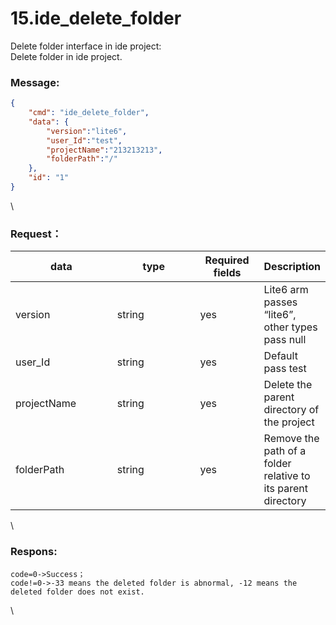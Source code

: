 # 15.ide_delete_folder

 

Delete folder interface in ide project:\
Delete folder in ide project.

### Message:  

```json
{
    "cmd": "ide_delete_folder",
    "data": {
        "version":"lite6",
        "user_Id":"test",
        "projectName":"213213213",
        "folderPath":"/"
    },
    "id": "1"
}
```

\


### Request：    



<table><thead><tr><th width="147">data</th><th width="117">type</th><th width="86">Required fields</th><th>Description</th></tr></thead><tbody><tr><td>version</td><td>string</td><td>yes</td><td>Lite6 arm passes “lite6”, other types pass null</td></tr><tr><td>user_Id</td><td>string</td><td>yes</td><td>Default pass test</td></tr><tr><td>projectName</td><td>string</td><td>yes</td><td>Delete the parent directory of the project</td></tr><tr><td>folderPath</td><td>string</td><td>yes</td><td>Remove the path of a folder relative to its parent directory</td></tr></tbody></table>

\


### Respons:     

```
code=0->Success；
code!=0->-33 means the deleted folder is abnormal, -12 means the deleted folder does not exist.
```

\



